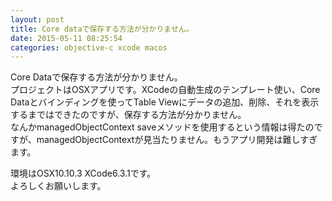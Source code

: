```yaml
---
layout: post
title: Core dataで保存する方法が分かりません。
date: 2015-05-11 08:25:54
categories: objective-c xcode macos
---
```

<p>Core Dataで保存する方法が分かりません。<br>
プロジェクトはOSXアプリです。XCodeの自動生成のテンプレート使い、Core Dataとバインディングを使ってTable Viewにデータの追加、削除、それを表示するまではできたのですが、保存する方法が分かりません。<br>
なんかmanagedObjectContext saveメソッドを使用するという情報は得たのですが、managedObjectContextが見当たりません。もうアプリ開発は難しすぎます。</p>

<p>環境はOSX10.10.3 XCode6.3.1です。<br>
よろしくお願いします。</p>
